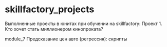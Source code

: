 # skillfactory_projects
Выполненные проекты в юнитах при обучении на skillfactory:
Проект 1. Кто хочет стать миллионером кинопроката?

module_7 Предсказание цен авто (регрессия): скрипты
